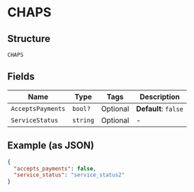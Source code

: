 
# CHAPS

## Structure

`CHAPS`

## Fields

| Name | Type | Tags | Description |
|  --- | --- | --- | --- |
| `AcceptsPayments` | `bool?` | Optional | **Default**: `false` |
| `ServiceStatus` | `string` | Optional | - |

## Example (as JSON)

```json
{
  "accepts_payments": false,
  "service_status": "service_status2"
}
```


